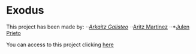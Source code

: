Exodus
======

This project has been made by:
⋅⋅*[Arkaitz Galisteo](https://github.com/SrArkaitz "Arkaitz github account page")
⋅⋅*[Aritz Martinez](https://github.com/AritzMartinez "Aritz github account page")
⋅⋅*[Julen Prieto](https://github.com/AritzMartinez "Julen github account page")

You can access to this project clicking [here](http://finaldaw2020.herokuapp.com)
